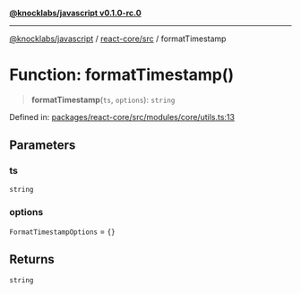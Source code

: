 [**@knocklabs/javascript v0.1.0-rc.0**](../../../README.md)

***

[@knocklabs/javascript](../../../modules.md) / [react-core/src](../README.md) / formatTimestamp

# Function: formatTimestamp()

> **formatTimestamp**(`ts`, `options`): `string`

Defined in: [packages/react-core/src/modules/core/utils.ts:13](https://github.com/knocklabs/javascript/blob/main/packages/react-core/src/modules/core/utils.ts#L13)

## Parameters

### ts

`string`

### options

`FormatTimestampOptions` = `{}`

## Returns

`string`

